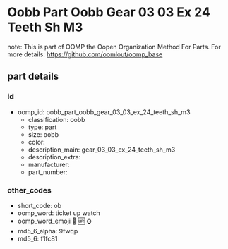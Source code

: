 # Oobb Part Oobb Gear 03 03 Ex 24 Teeth Sh M3  

note: This is part of OOMP the Oopen Organization Method For Parts. For more details: https://github.com/oomlout/oomp_base

##  part details





### id
* oomp_id: oobb_part_oobb_gear_03_03_ex_24_teeth_sh_m3
  * classification: oobb
  * type: part
  * size: oobb
  * color: 
  * description_main: gear_03_03_ex_24_teeth_sh_m3
  * description_extra: 
  * manufacturer: 
  * part_number: 

### other_codes
* short_code: ob
* oomp_word: ticket up watch
* oomp_word_emoji :ticket: :up: :watch:
* md5_6_alpha: 9fwqp
* md5_6: f1fc81